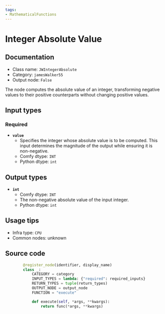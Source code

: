 ```yaml
---
tags:
- MathematicalFunctions
---
```


# Integer Absolute Value
## Documentation
- Class name: `JWIntegerAbsolute`
- Category: `jamesWalker55`
- Output node: `False`

The node computes the absolute value of an integer, transforming negative values to their positive counterparts without changing positive values.
## Input types
### Required
- **`value`**
    - Specifies the integer whose absolute value is to be computed. This input determines the magnitude of the output while ensuring it is non-negative.
    - Comfy dtype: `INT`
    - Python dtype: `int`
## Output types
- **`int`**
    - Comfy dtype: `INT`
    - The non-negative absolute value of the input integer.
    - Python dtype: `int`
## Usage tips
- Infra type: `CPU`
- Common nodes: unknown


## Source code
```python
        @register_node(identifier, display_name)
        class _:
            CATEGORY = category
            INPUT_TYPES = lambda: {"required": required_inputs}
            RETURN_TYPES = tuple(return_types)
            OUTPUT_NODE = output_node
            FUNCTION = "execute"

            def execute(self, *args, **kwargs):
                return func(*args, **kwargs)

```
